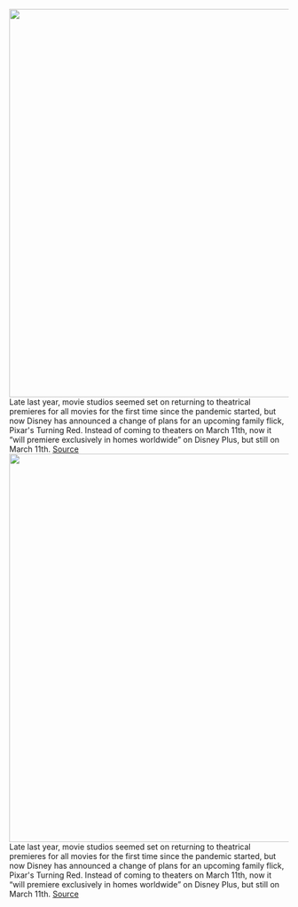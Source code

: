 <img src='https://cdn.vox-cdn.com/thumbor/vjLS_2a5AsmPps1JrBv-LB-k_V0=/0x0:1100x682/1200x800/filters:focal(385x218:561x394)/cdn.vox-cdn.com/uploads/chorus_image/image/70361019/turningred_pixar.0.jpg' width='700px' /><br/>
Late last year, movie studios seemed set on returning to theatrical premieres for all movies for the first time since the pandemic started, but now Disney has announced a change of plans for an upcoming family flick, Pixar's Turning Red. Instead of coming to theaters on March 11th, now it “will premiere exclusively in homes worldwide” on Disney Plus, but still on March 11th.
<a href='https://www.theverge.com/2022/1/7/22872585/disney-plus-turning-red-pixar-premiere-streaming'> Source <a/><img src='https://cdn.vox-cdn.com/thumbor/vjLS_2a5AsmPps1JrBv-LB-k_V0=/0x0:1100x682/1200x800/filters:focal(385x218:561x394)/cdn.vox-cdn.com/uploads/chorus_image/image/70361019/turningred_pixar.0.jpg' width='700px' /><br/>
Late last year, movie studios seemed set on returning to theatrical premieres for all movies for the first time since the pandemic started, but now Disney has announced a change of plans for an upcoming family flick, Pixar's Turning Red. Instead of coming to theaters on March 11th, now it “will premiere exclusively in homes worldwide” on Disney Plus, but still on March 11th.
<a href='https://www.theverge.com/2022/1/7/22872585/disney-plus-turning-red-pixar-premiere-streaming'> Source <a/>